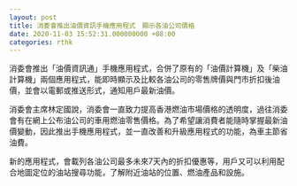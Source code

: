 ```yaml
---
layout: post
title: 消委會推出油價資訊手機應用程式　顯示各油公司價格
date: 2020-11-03 15:52:31.000000000 +08:00
categories: rthk
---
```


消委會推出「油價資訊通」手機應用程式，合併了原有的「油價計算機」及「柴油計算機」兩個應用程式，能即時顯示及比較各油公司的零售牌價與門市折扣後油價，並會以電郵或推送形式，通知用戶最新油價。 

消委會主席林定國說，消委會一直致力提高香港燃油市場價格的透明度，過往消委會有在網上公布油公司的車用燃油零售價格。為了希望讓消費者能隨時掌握最新油價變動，因此推出手機應用程式，並一直改善和升級應用程式的功能，為車主節省油費。 

新的應用程式，會載列各油公司最多未來7天內的折扣優惠等，用戶又可以利用配合地圖定位的油站搜尋功能，了解附近油站的位置、燃油產品和設施。
